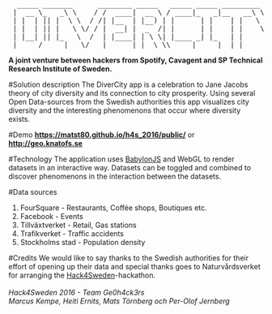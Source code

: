<pre>
  _____ _______      ________ _____   _____ _____ _________     __
 |  __ \_   _\ \    / /  ____|  __ \ / ____|_   _|__   __\ \   / /
 | |  | || |  \ \  / /| |__  | |__) | |      | |    | |   \ \_/ / 
 | |  | || |   \ \/ / |  __| |  _  /| |      | |    | |    \   /  
 | |__| || |_   \  /  | |____| | \ \| |____ _| |_   | |     | |   
 |_____/_____|   \/   |______|_|  \_\\_____|_____|  |_|     |_|   
</pre>
<b>A joint venture between hackers from Spotify, Cavagent and SP Technical Research Institute of Sweden.</b>

#Solution description
The DiverCity app is a celebration to Jane Jacobs theory of city diversity and its connection to city prosperity. Using several Open Data-sources from the Swedish authorities this app visualizes city diversity and the interesting phenomenons that occur where diversity exists.

#Demo
<b><a href="https://matst80.github.io/h4s_2016/public/">https://matst80.github.io/h4s_2016/public/</a></b>
or
<b><a href="http://geo.knatofs.se">http://geo.knatofs.se</a></b>

#Technology
The application uses <a href="https://github.com/BabylonJS/Babylon.js">BabylonJS</a> and WebGL to render datasets in an interactive way. Datasets can be toggled and combined to discover phenomenons in the interaction between the datasets.

#Data sources
1. FourSquare - Restaurants, Coffée shops, Boutiques etc.
2. Facebook - Events
3. Tillväxtverket - Retail, Gas stations
4. Trafikverket - Traffic accidents
5. Stockholms stad - Population density

#Credits
We would like to say thanks to the Swedish authorities for their effort of opening up their data and special thanks goes to Naturvårdsverket for arranging the <a href="http://hackforsweden.se/">Hack4Sweden</a>-hackathon.
<br>
<br>
<i>Hack4Sweden 2016 - Team Ge0h4ck3rs</i><br>
<i>Marcus Kempe, Heiti Ernits, Mats Törnberg och Per-Olof Jernberg</i>
